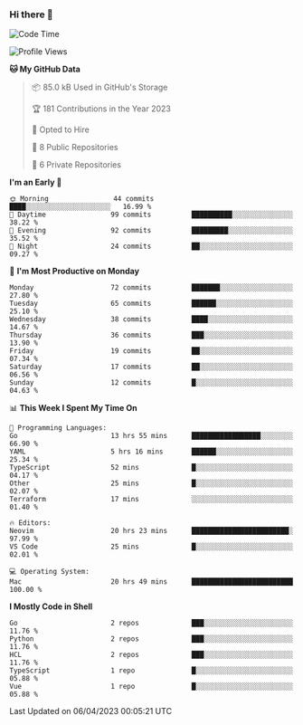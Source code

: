 ### Hi there 👋
<!--![visitors](https://visitor-badge.glitch.me/badge?page_id=d0zingcat)-->
<!--
**d0zingcat/d0zingcat** is a ✨ _special_ ✨ repository because its `README.md` (this file) appears on your GitHub profile.

Here are some ideas to get you started:

- 🔭 I’m currently working on ...
- 🌱 I’m currently learning ...
- 👯 I’m looking to collaborate on ...
- 🤔 I’m looking for help with ...
- 💬 Ask me about ...
- 📫 How to reach me: ...
- 😄 Pronouns: ...
- ⚡ Fun fact: ...
-->
<!--START_SECTION:waka-->
![Code Time](http://img.shields.io/badge/Code%20Time-2%2C477%20hrs%2026%20mins-blue)

![Profile Views](http://img.shields.io/badge/Profile%20Views-5-blue)

**🐱 My GitHub Data** 

> 📦 85.0 kB Used in GitHub's Storage 
 > 
> 🏆 181 Contributions in the Year 2023
 > 
> 💼 Opted to Hire
 > 
> 📜 8 Public Repositories 
 > 
> 🔑 6 Private Repositories 
 > 
**I'm an Early 🐤** 

```text
🌞 Morning                44 commits          ████░░░░░░░░░░░░░░░░░░░░░   16.99 % 
🌆 Daytime                99 commits          ██████████░░░░░░░░░░░░░░░   38.22 % 
🌃 Evening                92 commits          █████████░░░░░░░░░░░░░░░░   35.52 % 
🌙 Night                  24 commits          ██░░░░░░░░░░░░░░░░░░░░░░░   09.27 % 
```
📅 **I'm Most Productive on Monday** 

```text
Monday                   72 commits          ███████░░░░░░░░░░░░░░░░░░   27.80 % 
Tuesday                  65 commits          ██████░░░░░░░░░░░░░░░░░░░   25.10 % 
Wednesday                38 commits          ████░░░░░░░░░░░░░░░░░░░░░   14.67 % 
Thursday                 36 commits          ███░░░░░░░░░░░░░░░░░░░░░░   13.90 % 
Friday                   19 commits          ██░░░░░░░░░░░░░░░░░░░░░░░   07.34 % 
Saturday                 17 commits          ██░░░░░░░░░░░░░░░░░░░░░░░   06.56 % 
Sunday                   12 commits          █░░░░░░░░░░░░░░░░░░░░░░░░   04.63 % 
```


📊 **This Week I Spent My Time On** 

```text
💬 Programming Languages: 
Go                       13 hrs 55 mins      █████████████████░░░░░░░░   66.90 % 
YAML                     5 hrs 16 mins       ██████░░░░░░░░░░░░░░░░░░░   25.34 % 
TypeScript               52 mins             █░░░░░░░░░░░░░░░░░░░░░░░░   04.17 % 
Other                    25 mins             █░░░░░░░░░░░░░░░░░░░░░░░░   02.07 % 
Terraform                17 mins             ░░░░░░░░░░░░░░░░░░░░░░░░░   01.40 % 

🔥 Editors: 
Neovim                   20 hrs 23 mins      ████████████████████████░   97.99 % 
VS Code                  25 mins             █░░░░░░░░░░░░░░░░░░░░░░░░   02.01 % 

💻 Operating System: 
Mac                      20 hrs 49 mins      █████████████████████████   100.00 % 
```

**I Mostly Code in Shell** 

```text
Go                       2 repos             ███░░░░░░░░░░░░░░░░░░░░░░   11.76 % 
Python                   2 repos             ███░░░░░░░░░░░░░░░░░░░░░░   11.76 % 
HCL                      2 repos             ███░░░░░░░░░░░░░░░░░░░░░░   11.76 % 
TypeScript               1 repo              █░░░░░░░░░░░░░░░░░░░░░░░░   05.88 % 
Vue                      1 repo              █░░░░░░░░░░░░░░░░░░░░░░░░   05.88 % 
```




 Last Updated on 06/04/2023 00:05:21 UTC
<!--END_SECTION:waka-->

